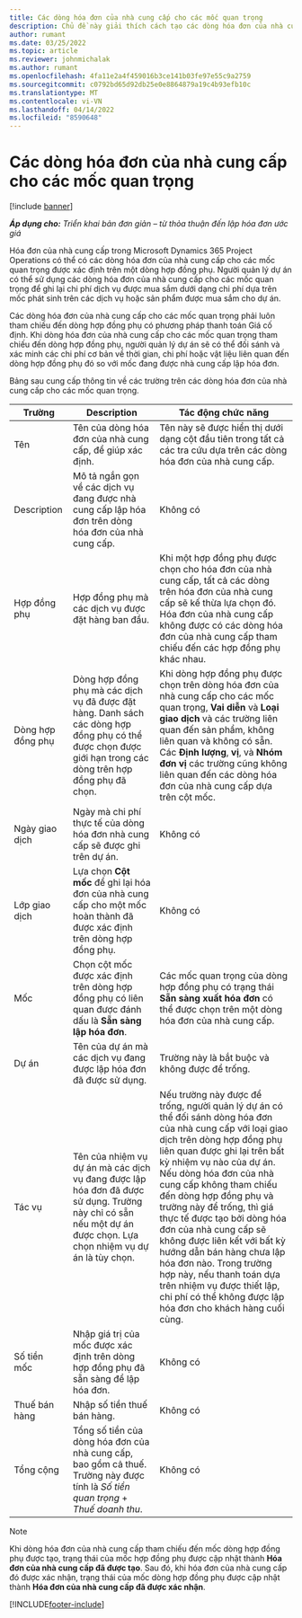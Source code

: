 ```yaml
---
title: Các dòng hóa đơn của nhà cung cấp cho các mốc quan trọng
description: Chủ đề này giải thích cách tạo các dòng hóa đơn của nhà cung cấp cho các mốc quan trọng trong hợp đồng phụ.
author: rumant
ms.date: 03/25/2022
ms.topic: article
ms.reviewer: johnmichalak
ms.author: rumant
ms.openlocfilehash: 4fa11e2a4f459016b3ce141b03fe97e55c9a2759
ms.sourcegitcommit: c0792bd65d92db25e0e8864879a19c4b93efb10c
ms.translationtype: MT
ms.contentlocale: vi-VN
ms.lasthandoff: 04/14/2022
ms.locfileid: "8590648"
---
```

# <a name="vendor-invoice-lines-for-milestones"></a>Các dòng hóa đơn của nhà cung cấp cho các mốc quan trọng

[!include [banner](../../includes/dataverse-preview.md)]

_**Áp dụng cho:** Triển khai bản đơn giản – từ thỏa thuận đến lập hóa đơn ước giá_

Hóa đơn của nhà cung cấp trong Microsoft Dynamics 365 Project Operations có thể có các dòng hóa đơn của nhà cung cấp cho các mốc quan trọng được xác định trên một dòng hợp đồng phụ. Người quản lý dự án có thể sử dụng các dòng hóa đơn của nhà cung cấp cho các mốc quan trọng để ghi lại chi phí dịch vụ được mua sắm dưới dạng chi phí dựa trên mốc phát sinh trên các dịch vụ hoặc sản phẩm được mua sắm cho dự án.

Các dòng hóa đơn của nhà cung cấp cho các mốc quan trọng phải luôn tham chiếu đến dòng hợp đồng phụ có phương pháp thanh toán Giá cố định. Khi dòng hóa đơn của nhà cung cấp cho các mốc quan trọng tham chiếu đến dòng hợp đồng phụ, người quản lý dự án sẽ có thể đối sánh và xác minh các chi phí cơ bản về thời gian, chi phí hoặc vật liệu liên quan đến dòng hợp đồng phụ đó so với mốc đang được nhà cung cấp lập hóa đơn.

Bảng sau cung cấp thông tin về các trường trên các dòng hóa đơn của nhà cung cấp cho các mốc quan trọng.

| Trường | Description | Tác động chức năng |
| --- | --- | --- |
| Tên | Tên của dòng hóa đơn của nhà cung cấp, để giúp xác định. | Tên này sẽ được hiển thị dưới dạng cột đầu tiên trong tất cả các tra cứu dựa trên các dòng hóa đơn của nhà cung cấp. |
| Description | Mô tả ngắn gọn về các dịch vụ đang được nhà cung cấp lập hóa đơn trên dòng hóa đơn của nhà cung cấp. | Không có |
| Hợp đồng phụ | Hợp đồng phụ mà các dịch vụ được đặt hàng ban đầu. | Khi một hợp đồng phụ được chọn cho hóa đơn của nhà cung cấp, tất cả các dòng trên hóa đơn của nhà cung cấp sẽ kế thừa lựa chọn đó. Hóa đơn của nhà cung cấp không được có các dòng hóa đơn của nhà cung cấp tham chiếu đến các hợp đồng phụ khác nhau. |
| Dòng hợp đồng phụ | Dòng hợp đồng phụ mà các dịch vụ đã được đặt hàng. Danh sách các dòng hợp đồng phụ có thể được chọn được giới hạn trong các dòng trên hợp đồng phụ đã chọn. | Khi dòng hợp đồng phụ được chọn trên dòng hóa đơn của nhà cung cấp cho các mốc quan trọng, **Vai diễn** và **Loại giao dịch** và các trường liên quan đến sản phẩm, không liên quan và không có sẵn. Các **Định lượng**, **vị**, và **Nhóm đơn vị** các trường cũng không liên quan đến các dòng hóa đơn của nhà cung cấp dựa trên cột mốc. |
| Ngày giao dịch | Ngày mà chi phí thực tế của dòng hóa đơn nhà cung cấp sẽ được ghi trên dự án. | Không có |
| Lớp giao dịch | Lựa chọn **Cột mốc** để ghi lại hóa đơn của nhà cung cấp cho một mốc hoàn thành đã được xác định trên dòng hợp đồng phụ. | Không có |
| Mốc | Chọn cột mốc được xác định trên dòng hợp đồng phụ có liên quan được đánh dấu là **Sẵn sàng lập hóa đơn**. | Các mốc quan trọng của dòng hợp đồng phụ có trạng thái **Sẵn sàng xuất hóa đơn** có thể được chọn trên một dòng hóa đơn của nhà cung cấp. |
| Dự án | Tên của dự án mà các dịch vụ đang được lập hóa đơn đã được sử dụng. | Trường này là bắt buộc và không được để trống. |
| Tác vụ | Tên của nhiệm vụ dự án mà các dịch vụ đang được lập hóa đơn đã được sử dụng. Trường này chỉ có sẵn nếu một dự án được chọn. Lựa chọn nhiệm vụ dự án là tùy chọn. | Nếu trường này được để trống, người quản lý dự án có thể đối sánh dòng hóa đơn của nhà cung cấp với loại giao dịch trên dòng hợp đồng phụ liên quan được ghi lại trên bất kỳ nhiệm vụ nào của dự án. Nếu dòng hóa đơn của nhà cung cấp không tham chiếu đến dòng hợp đồng phụ và trường này để trống, thì giá thực tế được tạo bởi dòng hóa đơn của nhà cung cấp sẽ không được liên kết với bất kỳ hướng dẫn bán hàng chưa lập hóa đơn nào. Trong trường hợp này, nếu thanh toán dựa trên nhiệm vụ được thiết lập, chi phí có thể không được lập hóa đơn cho khách hàng cuối cùng. |
| Số tiền mốc | Nhập giá trị của mốc được xác định trên dòng hợp đồng phụ đã sẵn sàng để lập hóa đơn. | Không có |
| Thuế bán hàng | Nhập số tiền thuế bán hàng. | Không có |
| Tổng cộng | Tổng số tiền của dòng hóa đơn của nhà cung cấp, bao gồm cả thuế. Trường này được tính là *Số tiền quan trọng* + *Thuế doanh thu*. | Không có |

> [!NOTE]
> Khi dòng hóa đơn của nhà cung cấp tham chiếu đến mốc dòng hợp đồng phụ được tạo, trạng thái của mốc hợp đồng phụ được cập nhật thành **Hóa đơn của nhà cung cấp đã được tạo**. Sau đó, khi hóa đơn của nhà cung cấp đó được xác nhận, trạng thái của mốc dòng hợp đồng phụ được cập nhật thành **Hóa đơn của nhà cung cấp đã được xác nhận**.

[!INCLUDE[footer-include](../../includes/footer-banner.md)]
